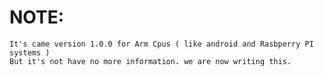 # NOTE:
    It's came version 1.0.0 for Arm Cpus ( like android and Rasbperry PI systems )
    But it's not have no more information. we are now writing this.
